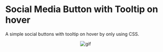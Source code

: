 # Social Media Button with Tooltip on hover

A simple social buttons with tooltip on hover by only using CSS.

<p align="center"><img alt="gif" src="https://i.imgur.com/vuKALlj.gif" />
